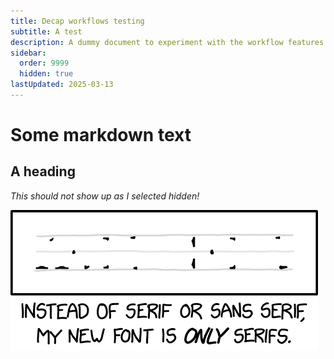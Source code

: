 ```yaml
---
title: Decap workflows testing
subtitle: A test
description: A dummy document to experiment with the workflow features of Decap
sidebar:
  order: 9999
  hidden: true
lastUpdated: 2025-03-13
---
```

# Some markdown text

## A heading

*This should not show up as I selected hidden!*

![](images/only_serifs_2x.png "CC-BY-NC https://xkcd.com/license.html")
